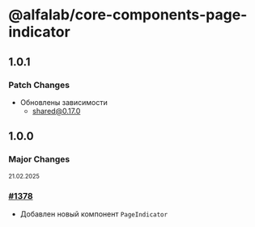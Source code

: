 # @alfalab/core-components-page-indicator

## 1.0.1

### Patch Changes

-   Обновлены зависимости
    -   shared@0.17.0

## 1.0.0

### Major Changes

<sup><time>21.02.2025</time></sup>

### [#1378](https://github.com/core-ds/core-components/pull/1378)

-   Добавлен новый компонент `PageIndicator`
